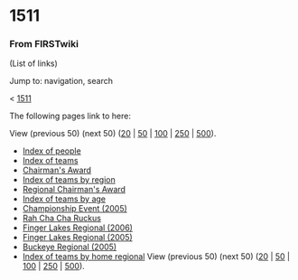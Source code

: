 

# 1511

### From FIRSTwiki

(List of links)

Jump to: navigation, search

&lt; [1511](/index.php?title=1511&redirect=no "1511" )  

The following pages link to here:

View (previous 50) (next 50)
([20](/index.php?title=Special:Whatlinkshere/1511&limit=20&from=0
"Special:Whatlinkshere/1511" ) |
[50](/index.php?title=Special:Whatlinkshere/1511&limit=50&from=0
"Special:Whatlinkshere/1511" ) |
[100](/index.php?title=Special:Whatlinkshere/1511&limit=100&from=0
"Special:Whatlinkshere/1511" ) |
[250](/index.php?title=Special:Whatlinkshere/1511&limit=250&from=0
"Special:Whatlinkshere/1511" ) |
[500](/index.php?title=Special:Whatlinkshere/1511&limit=500&from=0
"Special:Whatlinkshere/1511" )).

  * [Index of people](Index_of_people "Index of people" )
  * [Index of teams](Index_of_teams "Index of teams" )
  * [Chairman's Award](Chairman%27s_Award "Chairman's Award" )
  * [Index of teams by region](Index_of_teams_by_region "Index of teams by region" )
  * [Regional Chairman's Award](Regional_Chairman%27s_Award "Regional Chairman's Award" )
  * [Index of teams by age](Index_of_teams_by_age "Index of teams by age" )
  * [Championship Event (2005)](Championship_Event_%282005%29 "Championship Event \(2005\)" )
  * [Rah Cha Cha Ruckus](Rah_Cha_Cha_Ruckus "Rah Cha Cha Ruckus" )
  * [Finger Lakes Regional (2006)](Finger_Lakes_Regional_%282006%29 "Finger Lakes Regional \(2006\)" )
  * [Finger Lakes Regional (2005)](Finger_Lakes_Regional_%282005%29 "Finger Lakes Regional \(2005\)" )
  * [Buckeye Regional (2005)](Buckeye_Regional_%282005%29 "Buckeye Regional \(2005\)" )
  * [Index of teams by home regional](Index_of_teams_by_home_regional "Index of teams by home regional" )
View (previous 50) (next 50)
([20](/index.php?title=Special:Whatlinkshere/1511&limit=20&from=0
"Special:Whatlinkshere/1511" ) |
[50](/index.php?title=Special:Whatlinkshere/1511&limit=50&from=0
"Special:Whatlinkshere/1511" ) |
[100](/index.php?title=Special:Whatlinkshere/1511&limit=100&from=0
"Special:Whatlinkshere/1511" ) |
[250](/index.php?title=Special:Whatlinkshere/1511&limit=250&from=0
"Special:Whatlinkshere/1511" ) |
[500](/index.php?title=Special:Whatlinkshere/1511&limit=500&from=0
"Special:Whatlinkshere/1511" )).

